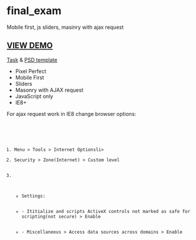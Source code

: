 # final_exam
Mobile first, js sliders, masinry with ajax request
<h2><a href="https://logolevel.github.io/projects/urlaubsgluck/index.html">VIEW DEMO</a></h2>
<p><a href="https://github.com/goit-fe/markup_fe2o/tree/master/js_final_exam">Task</a> & <a href="https://github.com/goit-fe/markup_fe2o/tree/master/js_final_exam/design">PSD template</a></p>
<ul>
	<li>Pixel Perfect</li>
	<li>Mobile First</li>
	<li>Sliders</li>
	<li>Masonry with AJAX request</li>
	<li>JavaScript only</li>
	<li>IE8+</li>
</ul>
<p>For ajax request work in IE8 change browser options:</p>
<code>
	<ol>
		<li>Menu > Tools > Internet Optionsli>
		<li>Security > Zone(Internet) > Custom level</li>
		<li>
				<ul>
					<li>Settings:</li>
					<li>- Ititialize and scripts ActiveX controls not marked as safe for scripting(not secure) > Enable</li>
					<li>- Miscellaneous > Access data sources across domains > Enable</li>
				</ul>
		</li>
	</ol>
</code>